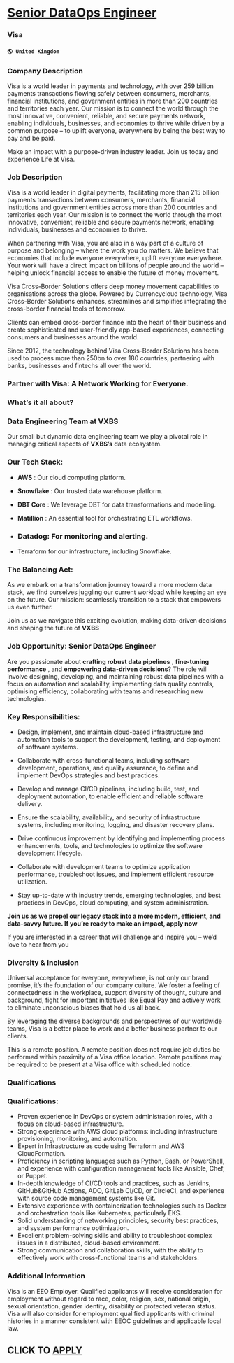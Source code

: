 # [Senior DataOps Engineer](https://www.remotewlb.com/apply/senior-dataops-engineer-39717)  
### Visa  
#### `🌎 United Kingdom`  

### Company Description

Visa is a world leader in payments and technology, with over 259 billion payments transactions flowing safely between consumers, merchants, financial institutions, and government entities in more than 200 countries and territories each year. Our mission is to connect the world through the most innovative, convenient, reliable, and secure payments network, enabling individuals, businesses, and economies to thrive while driven by a common purpose – to uplift everyone, everywhere by being the best way to pay and be paid.

Make an impact with a purpose-driven industry leader. Join us today and experience Life at Visa.

### Job Description

Visa is a world leader in digital payments, facilitating more than 215 billion payments transactions between consumers, merchants, financial institutions and government entities across more than 200 countries and territories each year. Our mission is to connect the world through the most innovative, convenient, reliable and secure payments network, enabling individuals, businesses and economies to thrive.

When partnering with Visa, you are also in a way part of a culture of purpose and belonging – where the work you do matters. We believe that economies that include everyone everywhere, uplift everyone everywhere. Your work will have a direct impact on billions of people around the world – helping unlock financial access to enable the future of money movement.

Visa Cross-Border Solutions offers deep money movement capabilities to organisations across the globe. Powered by Currencycloud technology, Visa Cross-Border Solutions enhances, streamlines and simplifies integrating the cross-border financial tools of tomorrow.

Clients can embed cross-border finance into the heart of their business and create sophisticated and user-friendly app-based experiences, connecting consumers and businesses around the world.

Since 2012, the technology behind Visa Cross-Border Solutions has been used to process more than 250bn to over 180 countries, partnering with banks, businesses and fintechs all over the world.

### Partner with Visa: A Network Working for Everyone.

### What’s it all about?

### Data Engineering Team at VXBS

Our small but dynamic data engineering team we play a pivotal role in managing critical aspects of **VXBS’s** data ecosystem.

### Our Tech Stack:

  *  **AWS** : Our cloud computing platform. 

  * **Snowflake** : Our trusted data warehouse platform. 

  * **DBT Core** : We leverage DBT for data transformations and modelling. 

  * **Matillion** : An essential tool for orchestrating ETL workflows. 

  * ### Datadog: For monitoring and alerting. 

  * Terraform for our infrastructure, including Snowflake. 

### The Balancing Act:

As we embark on a transformation journey toward a more modern data stack, we find ourselves juggling our current workload while keeping an eye on the future. Our mission: seamlessly transition to a stack that empowers us even further.

Join us as we navigate this exciting evolution, making data-driven decisions and shaping the future of **VXBS**

### Job Opportunity: Senior DataOps Engineer

Are you passionate about **crafting robust data pipelines** , **fine-tuning performance** , and **empowering data-driven decisions**? The role will involve designing, developing, and maintaining robust data pipelines with a focus on automation and scalability, implementing data quality controls, optimising efficiency, collaborating with teams and researching new technologies.

### Key Responsibilities:

  * Design, implement, and maintain cloud-based infrastructure and automation tools to support the development, testing, and deployment of software systems. 

  * Collaborate with cross-functional teams, including software development, operations, and quality assurance, to define and implement DevOps strategies and best practices. 

  * Develop and manage CI/CD pipelines, including build, test, and deployment automation, to enable efficient and reliable software delivery. 

  * Ensure the scalability, availability, and security of infrastructure systems, including monitoring, logging, and disaster recovery plans. 

  * Drive continuous improvement by identifying and implementing process enhancements, tools, and technologies to optimize the software development lifecycle. 

  * Collaborate with development teams to optimize application performance, troubleshoot issues, and implement efficient resource utilization. 

  * Stay up-to-date with industry trends, emerging technologies, and best practices in DevOps, cloud computing, and system administration. 

**Join us as we propel our legacy stack into a more modern, efficient, and data-savvy future. If you’re ready to make an impact, apply now**

If you are interested in a career that will challenge and inspire you – we’d love to hear from you

### Diversity & Inclusion

Universal acceptance for everyone, everywhere, is not only our brand promise, it’s the foundation of our company culture. We foster a feeling of connectedness in the workplace, support diversity of thought, culture and background, fight for important initiatives like Equal Pay and actively work to eliminate unconscious biases that hold us all back.

By leveraging the diverse backgrounds and perspectives of our worldwide teams, Visa is a better place to work and a better business partner to our clients.

This is a remote position. A remote position does not require job duties be performed within proximity of a Visa office location. Remote positions may be required to be present at a Visa office with scheduled notice.

### Qualifications

### Qualifications:

  * Proven experience in DevOps or system administration roles, with a focus on cloud-based infrastructure. 
  * Strong experience with AWS cloud platforms: including infrastructure provisioning, monitoring, and automation. 
  * Expert in Infrastructure as code using Terraform and AWS CloudFormation. 
  * Proficiency in scripting languages such as Python, Bash, or PowerShell, and experience with configuration management tools like Ansible, Chef, or Puppet. 
  * In-depth knowledge of CI/CD tools and practices, such as Jenkins, GitHub&GitHub Actions, ADO, GitLab CI/CD, or CircleCI, and experience with source code management systems like Git. 
  * Extensive experience with containerization technologies such as Docker and orchestration tools like Kubernetes, particularly EKS. 
  * Solid understanding of networking principles, security best practices, and system performance optimization. 
  * Excellent problem-solving skills and ability to troubleshoot complex issues in a distributed, cloud-based environment. 
  * Strong communication and collaboration skills, with the ability to effectively work with cross-functional teams and stakeholders. 

### Additional Information

Visa is an EEO Employer. Qualified applicants will receive consideration for employment without regard to race, color, religion, sex, national origin, sexual orientation, gender identity, disability or protected veteran status. Visa will also consider for employment qualified applicants with criminal histories in a manner consistent with EEOC guidelines and applicable local law.

  
## CLICK TO [APPLY](https://www.remotewlb.com/apply/senior-dataops-engineer-39717)

